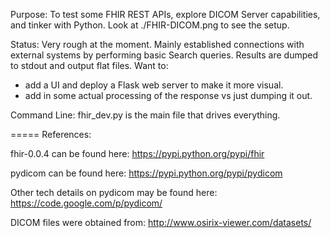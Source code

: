 Purpose:
To test some FHIR REST APIs, explore DICOM Server capabilities, and tinker with Python.
Look at ./FHIR-DICOM.png to see the setup.

Status:
Very rough at the moment.  Mainly established connections with external systems by performing
basic Search queries.  Results are dumped to stdout and output flat files.  Want to:
- add a UI and deploy a Flask web server to make it more visual.
- add in some actual processing of the response vs just dumping it out.

Command Line:
fhir_dev.py is the main file that drives everything.



=====
References:

fhir-0.0.4 can be found here:
https://pypi.python.org/pypi/fhir

pydicom can be found here:
https://pypi.python.org/pypi/pydicom

Other tech details on pydicom may be found here:
https://code.google.com/p/pydicom/

DICOM files were obtained from:
http://www.osirix-viewer.com/datasets/

